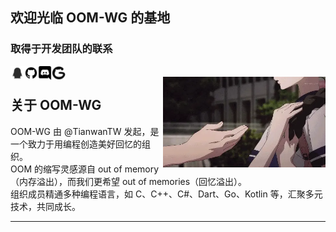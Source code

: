 ## 欢迎光临 OOM-WG 的基地

### 取得于开发团队的联系

<a href="https://qq.yumeyuka.plusk">
  <img align="left" alt="QQ" width="22px" src="./icon/QQ.png" />
</a>
<a href="https://github.com/OOM-WG">
  <img align="left" alt="GitHub" width="22px" src="./icon/github.png" />
</a>
<a href="https://github.com/OOM-WG">
  <img align="left" alt="discord" width="22px" src="./icon/discord.png" />
</a>
<a href="https://gitcode.com/OOM-WG">
  <img align="left" alt="gitcode" width="22px" src="./icon/plane-gitcodeai.png" />
</a>
<br />

<img align="right" alt="GIF" src="./img/Yume.webp" width="260px" />

## 关于 OOM-WG

OOM-WG 由 @TianwanTW 发起，是一个致力于用编程创造美好回忆的组织。<br>
OOM 的缩写灵感源自 out of memory（内存溢出），而我们更希望 out of memories（回忆溢出）。<br>
组织成员精通多种编程语言，如 C、C++、C#、Dart、Go、Kotlin 等，汇聚多元技术，共同成长。

---
